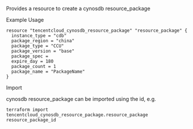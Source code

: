 Provides a resource to create a cynosdb resource_package

Example Usage

```hcl
resource "tencentcloud_cynosdb_resource_package" "resource_package" {
  instance_type = "cdb"
  package_region = "china"
  package_type = "CCU"
  package_version = "base"
  package_spec =
  expire_day = 180
  package_count = 1
  package_name = "PackageName"
}
```

Import

cynosdb resource_package can be imported using the id, e.g.

```
terraform import tencentcloud_cynosdb_resource_package.resource_package resource_package_id
```
